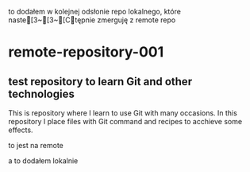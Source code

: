 to dodałem w kolejnej odsłonie repo lokalnego, które naste[3~[3~[Ctępnie zmerguję z remote repo
# remote-repository-001
<h2>test repository to learn Git and other technologies</h2>
<p>
  This is repository where I learn to use Git with many occasions.
  In this repository I place files with Git command and recipes to
  acchieve some effects.
</p>
<p>
  to jest na remote
</p>

a to dodałem lokalnie

